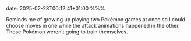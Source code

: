 date: 2025-02-28T00:12:41+01:00
%%%

Reminds me of growing up playing two Pokémon games at once so I could choose moves in one while the attack animations happened in the other. Those Pokémon weren’t going to train themselves.
